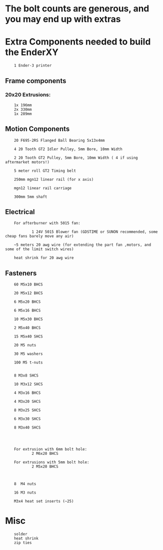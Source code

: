 # The bolt counts are generous, and you may end up with extras
# Extra Components needed to build the EnderXY

        1 Ender-3 printer

## Frame components 
### 20x20 Extrusions:
        1x 196mm
        2x 330mm
        1x 289mm

## Motion Components

        20 F695-2RS Flanged Ball Bearing 5x13x4mm
        
        4 20 Tooth GT2 Idler Pulley, 5mm Bore, 10mm Width 

        2 20 Tooth GT2 Pulley, 5mm Bore, 10mm Width ( 4 if using aftermarket motors!)

        5 meter roll GT2 Timing belt

        250mm mgn12 linear rail (for x axis)
        
        mgn12 linear rail carriage

        300mm 5mm shaft

## Electrical
        For afterburner with 5015 fan:

                1 24V 5015 Blower fan (GDSTIME or SUNON recommended, some cheap fans barely move any air)

        ~5 meters 20 awg wire (for extending the part fan ,motors, and some of the limit switch wires)

        heat shrink for 20 awg wire

## Fasteners

        60 M5x10 BHCS
        
        20 M5x12 BHCS
        
        6 M5x20 BHCS
        
        6 M5x16 BHCS
        
        10 M5x30 BHCS
        
        2 M5x40 BHCS
        
        15 M5x40 SHCS
        
        20 M5 nuts

        30 M5 washers

        100 M5 t-nuts
        
        
        8 M3x8 SHCS

        10 M3x12 SHCS

        4 M3x16 BHCS

        4 M3x20 SHCS

        8 M3x25 SHCS

        6 M3x30 SHCS

        8 M3x40 SHCS

        
        

        For extrusion with 6mm bolt hole:
                2 M6x20 BHCS 

        For extrusions with 5mm bolt hole:
                2 M5x20 BHCS 



        8  M4 nuts

        16 M3 nuts

        M3x4 heat set inserts (~25)
# Misc
        
        solder
        heat shrink
        zip ties
      
        

